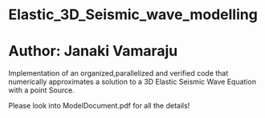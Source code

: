 # Elastic_3D_Seismic_wave_modelling
# Author: Janaki Vamaraju

Implementation of an organized,parallelized and verified code that
numerically approximates a solution to a 3D Elastic Seismic Wave Equation with a point Source.

Please look into ModelDocument.pdf for all the details! 
